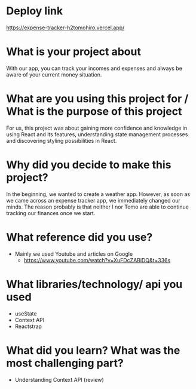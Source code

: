 # Deploy link
https://expense-tracker-h2tomohiro.vercel.app/

# What is your project about
With our app, you can track your incomes and expenses and always be aware of your current money situation.

# What are you using this project for / What is the purpose of this project
For us, this project was about gaining more confidence and knowledge in using React and its features, understanding state management processes and discovering styling possibilities in React.

# Why did you decide to make this project?
In the beginning, we wanted to create a weather app. However, as soon as we came across an expense tracker app, we immediately changed our minds. The reason probably is that neither I nor Tomo are able to continue tracking our finances once we start.

# What reference did you use?
- Mainly we used Youtube and articles on Google
  - https://www.youtube.com/watch?v=XuFDcZABiDQ&t=336s

# What libraries/technology/ api you used
- useState
- Context API
- Reactstrap

# What did you learn? What was the most challenging part?
- Understanding Context API (review)
